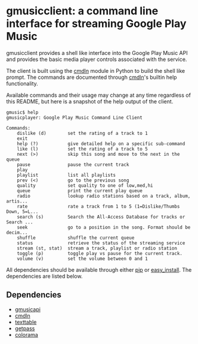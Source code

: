 # gmusicclient: a command line interface for streaming Google Play Music

gmusicclient provides a shell like interface into the Google Play Music API and provides the basic media player controls associated with the service.

The client is built using the [cmdln](https://github.com/trentm/cmdln) module in Python to build the shell like prompt. The commands are documented through [cmdln](https://github.com/trentm/cmdln)'s builtin help functionality.

Available commands and their usage may change at any time regardless of this README, but here is a snapshot of the help output of the client.

```
gmusic$ help
gmusicplayer: Google Play Music Command Line Client

Commands:
    dislike (d)        set the rating of a track to 1
    exit
    help (?)           give detailed help on a specific sub-command
    like (l)           set the rating of a track to 5
    next (>)           skip this song and move to the next in the queue
    pause              pause the current track
    play
    playlist           list all playlists
    prev (<)           go to the previous song
    quality            set quality to one of low,med,hi
    queue              print the current play queue
    radio              lookup radio stations based on a track, album, artis...
    rate               rate a track from 1 to 5 (1=Dislike/Thumbs Down, 5=L...
    search (s)         Search the All-Access Database for tracks or Search ...
    seek               go to a position in the song. Format should be decim...
    shuffle            shuffle the current queue
    status             retrieve the status of the streaming service
    stream (st, stat)  stream a track, playlist or radio station
    toggle (p)         toggle play vs pause for the current track.
    volume (v)         set the volume between 0 and 1
```

All dependencies should be available through either [pip](https://pip.pypa.io/en/stable/) or [easy_install](http://peak.telecommunity.com/DevCenter/EasyInstall). The dependencies are listed below.

Dependencies
------------
  * [gmusicapi](https://github.com/simon-weber/gmusicapi)
  * [cmdln](https://github.com/trentm/cmdln)
  * [texttable](https://github.com/foutaise/texttable)
  * [getpass](https://docs.python.org/2/library/getpass.html)
  * [colorama](https://github.com/tartley/colorama)
